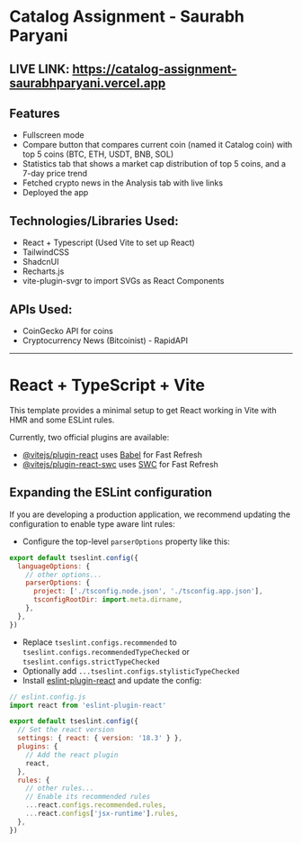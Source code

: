 # Catalog Assignment - Saurabh Paryani

## LIVE LINK: https://catalog-assignment-saurabhparyani.vercel.app

## Features
- Fullscreen mode
- Compare button that compares current coin (named it Catalog coin) with top 5 coins (BTC, ETH, USDT, BNB, SOL)
- Statistics tab that shows a market cap distribution of top 5 coins, and a 7-day price trend
- Fetched crypto news in the Analysis tab with live links
- Deployed the app

## Technologies/Libraries Used:
- React + Typescript (Used Vite to set up React)
- TailwindCSS
- ShadcnUI
- Recharts.js
- vite-plugin-svgr to import SVGs as React Components

## APIs Used:
- CoinGecko API for coins
- Cryptocurrency News (Bitcoinist) - RapidAPI


-----------------------------------------------------------------------------


# React + TypeScript + Vite

This template provides a minimal setup to get React working in Vite with HMR and some ESLint rules.

Currently, two official plugins are available:

- [@vitejs/plugin-react](https://github.com/vitejs/vite-plugin-react/blob/main/packages/plugin-react/README.md) uses [Babel](https://babeljs.io/) for Fast Refresh
- [@vitejs/plugin-react-swc](https://github.com/vitejs/vite-plugin-react-swc) uses [SWC](https://swc.rs/) for Fast Refresh

## Expanding the ESLint configuration

If you are developing a production application, we recommend updating the configuration to enable type aware lint rules:

- Configure the top-level `parserOptions` property like this:

```js
export default tseslint.config({
  languageOptions: {
    // other options...
    parserOptions: {
      project: ['./tsconfig.node.json', './tsconfig.app.json'],
      tsconfigRootDir: import.meta.dirname,
    },
  },
})
```

- Replace `tseslint.configs.recommended` to `tseslint.configs.recommendedTypeChecked` or `tseslint.configs.strictTypeChecked`
- Optionally add `...tseslint.configs.stylisticTypeChecked`
- Install [eslint-plugin-react](https://github.com/jsx-eslint/eslint-plugin-react) and update the config:

```js
// eslint.config.js
import react from 'eslint-plugin-react'

export default tseslint.config({
  // Set the react version
  settings: { react: { version: '18.3' } },
  plugins: {
    // Add the react plugin
    react,
  },
  rules: {
    // other rules...
    // Enable its recommended rules
    ...react.configs.recommended.rules,
    ...react.configs['jsx-runtime'].rules,
  },
})
```
